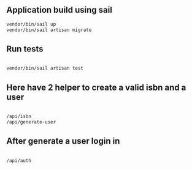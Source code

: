 ## Application build using sail
```sh
vendor/bin/sail up
vendor/bin/sail artisan migrate

```

## Run tests
```sh

vendor/bin/sail artisan test
```

## Here have 2 helper to create a valid isbn and a user
```sh

/api/isbn
/api/generate-user
```


## After generate a user login in 
```sh

/api/auth
```
